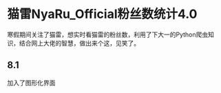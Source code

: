 # 猫雷NyaRu_Official粉丝数统计4.0
寒假期间关注了猫雷，想实时看猫雷的粉丝数，利用了下大一的Python爬虫知识，结合网上大佬的智慧，做出来个这，见笑了。
## 8.1
加入了图形化界面
